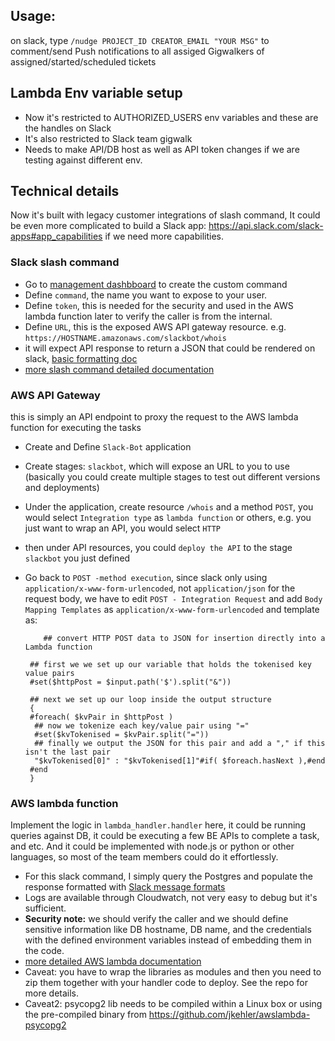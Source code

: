 
## Usage: 
on slack, type `/nudge PROJECT_ID CREATOR_EMAIL "YOUR MSG"` to comment/send Push notifications to all assiged Gigwalkers of assigned/started/scheduled tickets

## Lambda Env variable setup
- Now it's restricted to AUTHORIZED_USERS env variables and these are the handles on Slack
- It's also restricted to Slack team gigwalk
- Needs to make API/DB host as well as API token changes if we are testing against different env.

## Technical details
Now it's built with legacy customer integrations of slash command,
It could be even more complicated to build a Slack app:
https://api.slack.com/slack-apps#app_capabilities
if we need more capabilities.


### Slack slash command
- Go to [management dashbboard](https://gigwalk.slack.com/apps/A0F82E8CA-slash-commands?page=1) to create the custom command
- Define `command`, the name you want to expose to your user.
- Define `token`, this is needed for the security and used in the AWS lambda function later to verify the caller is from the internal.
- Define `URL`, this is the exposed AWS API gateway resource.
  e.g. `https://HOSTNAME.amazonaws.com/slackbot/whois`
- it will expect API response to return a JSON that could be rendered on slack, [basic formatting doc](https://api.slack.com/docs/message-formatting)
- [more slash command detailed documentation](https://api.slack.com/custom-integrations/slash-commands)

   
### AWS API Gateway
this is simply an API endpoint to proxy the request to the AWS lambda function for executing the tasks

- Create and Define `Slack-Bot` application
- Create stages: `slackbot`, which will expose an URL to you to use (basically you could create multiple stages to test out different versions and deployments)
- Under the application, create resource `/whois` and a method `POST`, you would select `Integration type` as `lambda function` or others, e.g. you just want to wrap an API, you would select `HTTP`
- then under API resources, you could `deploy the API` to the stage `slackbot` you just defined
- Go back to `POST -method execution`, since slack only using `application/x-www-form-urlencoded`, not `application/json` for the request body, we have to edit `POST - Integration Request` and add `Body Mapping Templates` as `application/x-www-form-urlencoded` and template as:
   
   ```
       ## convert HTTP POST data to JSON for insertion directly into a Lambda function
     
    ## first we we set up our variable that holds the tokenised key value pairs
    #set($httpPost = $input.path('$').split("&"))
     
    ## next we set up our loop inside the output structure
    {
    #foreach( $kvPair in $httpPost )
     ## now we tokenize each key/value pair using "="
     #set($kvTokenised = $kvPair.split("="))
     ## finally we output the JSON for this pair and add a "," if this isn't the last pair
     "$kvTokenised[0]" : "$kvTokenised[1]"#if( $foreach.hasNext ),#end
    #end
    }
   ```
### AWS lambda function
Implement the logic in `lambda_handler.handler` here, it could be running queries against DB, it could be executing a few BE APIs to complete a task, and etc. And it could be implemented with node.js or python or other languages, so most of the team members could do it effortlessly.
 - For this slack command, I simply query the Postgres and populate the response formatted with [Slack message formats](https://api.slack.com/docs/formatting/)
 - Logs are available through Cloudwatch, not very easy to debug but it's sufficient.
 - **Security note:** we should verify the caller and we should define sensitive information like DB hostname, DB name, and the credentials with the defined environment variables instead of embedding them in the code.
 - [more detailed AWS lambda documentation](https://docs.aws.amazon.com/lambda/latest/dg/welcome.html)
 - Caveat: you have to wrap the libraries as modules and then you need to zip them together with your handler code to deploy.  See the repo for more details.
 - Caveat2: psycopg2 lib needs to be compiled within a Linux box or using the pre-compiled binary from https://github.com/jkehler/awslambda-psycopg2